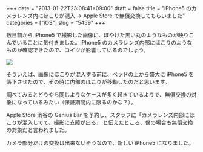 +++
date = "2013-01-22T23:08:41+09:00"
draft = false
title = "iPhone5 のカメラレンズ内にほこりが混入 → Apple Store で無償交換してもらいました"
categories = ["iOS"]
slug = "5459"
+++

数日前から iPhone5 で撮影した画像に、ぼやけた黒い丸のようなものが映りこんでいることに気付きました。iPhone5 のカメラレンズ内部にほこりのようなものが確認できたので、コイツが影響しているのでしょう。

![](/images/2013/01/5459_1.png)

そういえば、画像にほこりが混入する前に、ベッドの上から盛大に iPhone5 を落下させたので、その時に内部のほこりが移動したのだと思います。

調べてみるとどうやら同じようなケースが多く起きているようで、無償交換の対象になっているみたい（保証期間内に限るのかな？）。

Apple Store 渋谷の Genius Bar を予約し、スタッフに「カメラレンズ内部にほこりが混入してて、撮影に支障が出る」 と伝えたところ、僕の場合も無償交換の対象だと言われました。

カメラ部分だけの交換は出来ないそうなので、新しい iPhone5 になりました。
